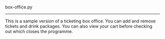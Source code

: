 box-office.py
**************
This is a sample version of a ticketing box office. 
You can add and remove tickets and drink packages. 
You can also view your cart before checking out which closes the programme.
